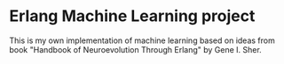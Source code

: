 # Erlang Machine Learning project
This is my own implementation of machine learning based on ideas from book "Handbook of Neuroevolution Through Erlang" by Gene I. Sher.
